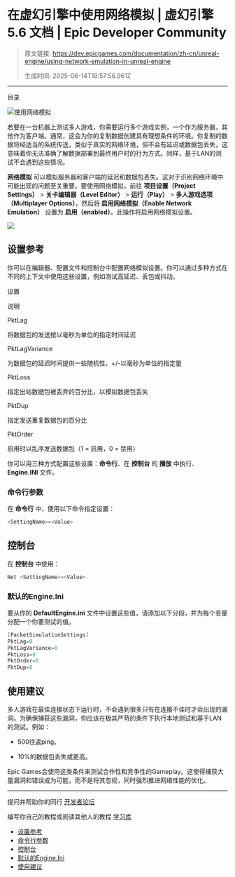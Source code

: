 # 在虚幻引擎中使用网络模拟 | 虚幻引擎 5.6 文档 | Epic Developer Community

> 原文链接: https://dev.epicgames.com/documentation/zh-cn/unreal-engine/using-network-emulation-in-unreal-engine
> 
> 生成时间: 2025-06-14T19:57:56.961Z

---

目录

![使用网络模拟](https://dev.epicgames.com/community/api/documentation/image/357523c4-1605-410a-8445-2262519f4773?resizing_type=fill&width=1920&height=335)

若要在一台机器上测试多人游戏，你需要运行多个游戏实例，一个作为服务器，其他作为客户端。通常，这会为你的复制数据创建具有理想条件的环境。你复制的数据将经适当的系统传送，类似于真实的网络环境，但不会有延迟或数据包丢失，这意味着你无法准确了解数据部署到最终用户时的行为方式。同样，基于LAN的测试不会遇到这些情况。

**网络模拟** 可以模拟服务器和客户端的延迟和数据包丢失。这对于识别网络环境中可能出现的问题至关重要。要使用网络模拟，前往 **项目设置（Project Settings）** > **关卡编辑器（Level Editor）** > **运行（Play）** > **多人游戏选项（Multiplayer Options）**，然后将 **启用网络模拟（Enable Network Emulation）** 设置为 **启用（enabled）**。此操作将启用网络模拟设置。

![](https://d1iv7db44yhgxn.cloudfront.net/documentation/images/e17491f5-ba3c-44c0-ba04-1485acc43e72/image_0.png)

## 设置参考

你可以在编辑器、配置文件和控制台中配置网络模拟设置。你可以通过多种方式在不同的上下文中使用这些设置，例如测试高延迟、丢包或抖动。

设置

说明

PktLag

将数据包的发送按以毫秒为单位的指定时间延迟

PktLagVariance

为数据包的延迟时间提供一些随机性，+/-以毫秒为单位的指定量

PktLoss

指定出站数据包被丢弃的百分比，以模拟数据包丢失

PktDup

指定发送重复数据包的百分比

PktOrder

启用时以乱序发送数据包（1 = 启用，0 = 禁用）

你可以用三种方式配置这些设置：**命令行**、在 **控制台** 的 **播放** 中执行、**Engine.INI** 文件。

### 命令行参数

在 **命令行** 中，使用以下命令指定设置：

```cpp
<SettingName>=<Value>
```

## 控制台

在 **控制台** 中使用：

```cpp
Net <SettingName>=<Value>
```

### 默认的Engine.Ini

要从你的 **DefaultEngine.ini** 文件中设置这些值，请添加以下分段，并为每个变量分配一个你要测试的值。

```cpp
[PacketSimulationSettings]
PktLag=0
PktLagVariance=0
PktLoss=0
PktOrder=0
PktDup=0
```

## 使用建议

多人游戏在最佳连接状态下运行时，不会遇到很多只有在连接不佳时才会出现的漏洞。为确保捕获这些漏洞，你应该在极其严苛的条件下执行本地测试和基于LAN的测试。例如：

-   500往返ping。
    
-   10%的数据包丢失或更高。
    

Epic Games会使用这类条件来测试合作性和竞争性的Gameplay。这使得捕获大量漏洞和错误成为可能，而不是将其忽视，同时强烈推进网络性能的优化。

* * *

提问并帮助你的同行 [开发者论坛](https://forums.unrealengine.com/categories?tag=unreal-engine)

编写你自己的教程或阅读其他人的教程 [学习库](https://dev.epicgames.com/community/unreal-engine/learning)

-   [设置参考](/documentation/zh-cn/unreal-engine/using-network-emulation-in-unreal-engine#%E8%AE%BE%E7%BD%AE%E5%8F%82%E8%80%83)
-   [命令行参数](/documentation/zh-cn/unreal-engine/using-network-emulation-in-unreal-engine#%E5%91%BD%E4%BB%A4%E8%A1%8C%E5%8F%82%E6%95%B0)
-   [控制台](/documentation/zh-cn/unreal-engine/using-network-emulation-in-unreal-engine#%E6%8E%A7%E5%88%B6%E5%8F%B0)
-   [默认的Engine.Ini](/documentation/zh-cn/unreal-engine/using-network-emulation-in-unreal-engine#%E9%BB%98%E8%AE%A4%E7%9A%84engineini)
-   [使用建议](/documentation/zh-cn/unreal-engine/using-network-emulation-in-unreal-engine#%E4%BD%BF%E7%94%A8%E5%BB%BA%E8%AE%AE)